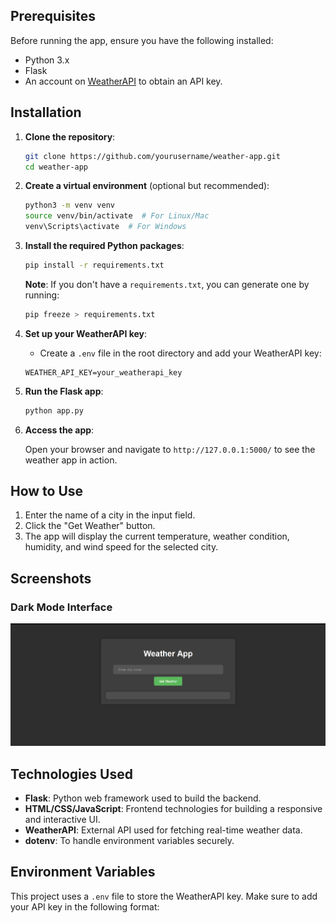 
## Prerequisites

Before running the app, ensure you have the following installed:

- Python 3.x
- Flask
- An account on [WeatherAPI](https://www.weatherapi.com/) to obtain an API key.

## Installation

1. **Clone the repository**:

    ```bash
    git clone https://github.com/yourusername/weather-app.git
    cd weather-app
    ```

2. **Create a virtual environment** (optional but recommended):

    ```bash
    python3 -m venv venv
    source venv/bin/activate  # For Linux/Mac
    venv\Scripts\activate  # For Windows
    ```

3. **Install the required Python packages**:

    ```bash
    pip install -r requirements.txt
    ```

    **Note**: If you don't have a `requirements.txt`, you can generate one by running:

    ```bash
    pip freeze > requirements.txt
    ```

4. **Set up your WeatherAPI key**:

    - Create a `.env` file in the root directory and add your WeatherAPI key:

    ```
    WEATHER_API_KEY=your_weatherapi_key
    ```

5. **Run the Flask app**:

    ```bash
    python app.py
    ```

6. **Access the app**:

    Open your browser and navigate to `http://127.0.0.1:5000/` to see the weather app in action.

## How to Use

1. Enter the name of a city in the input field.
2. Click the "Get Weather" button.
3. The app will display the current temperature, weather condition, humidity, and wind speed for the selected city.

## Screenshots

### Dark Mode Interface

![Dark Mode Screenshot](/images/image.png)

## Technologies Used

- **Flask**: Python web framework used to build the backend.
- **HTML/CSS/JavaScript**: Frontend technologies for building a responsive and interactive UI.
- **WeatherAPI**: External API used for fetching real-time weather data.
- **dotenv**: To handle environment variables securely.

## Environment Variables

This project uses a `.env` file to store the WeatherAPI key. Make sure to add your API key in the following format:

